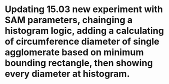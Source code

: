 # Updating 15.03 new experiment with SAM parameters, chainging a histogram logic, adding a calculating of circumference diameter of single agglomerate based on minimum bounding rectangle, then showing every diameter at histogram.